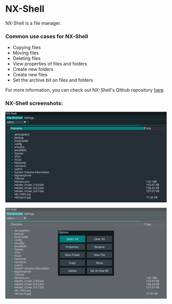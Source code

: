 # NX-Shell

NX-Shell is a file manager.

### Common use cases for NX-Shell

- Copying files
- Moving files
- Deleting files
- View properties of files and folders
- Create new folders
- Create new files
- Set the archive bit on files and folders

For more information, you can check out NX-Shell's Github repository [here](https://github.com/joel16/NX-Shell).

### NX-Shell screenshots:

![nx-shell-main](img/nx-shell-main.jpg)

![nx-shell-menu](img/nx-shell-menu.jpg)
